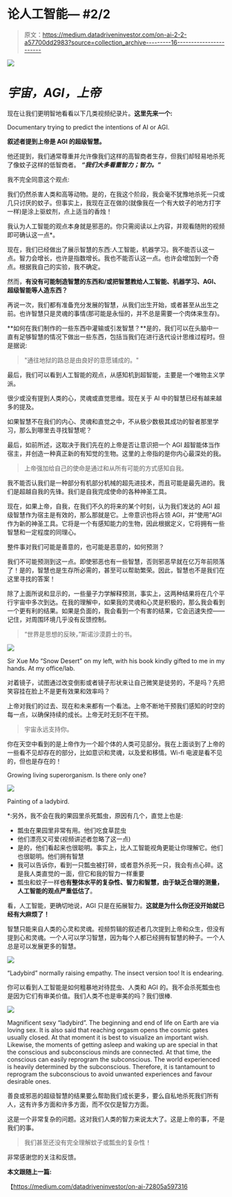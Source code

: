 # 论人工智能— #2/2

> 原文：<https://medium.datadriveninvestor.com/on-ai-2-2-a57700dd2983?source=collection_archive---------16----------------------->

[![](img/3a20e4a34d9613f7d153dfbced04f7f3.png)](http://www.track.datadriveninvestor.com/1B9E)

# *宇宙，AGI，上帝*

现在让我们更明智地看看以下几类视频纪录片。**这里先来一个:**

Documentary trying to predict the intentions of AI or AGI.

**叙述者提到上帝是 AGI 的超级智慧。**

他还提到，我们通常尊重并允许像我们这样的高智商者生存，但我们却轻易地杀死了像蚊子这样的低智商者。 ***“我们大多看重智力；智力。”***

我不完全同意这个观点:

我们仍然杀害人类和高等动物。是的，在我这个阶段，我会毫不犹豫地杀死一只或几只讨厌的蚊子。但事实上，我现在正在做的(就像我在一个有大蚊子的地方打字一样)是涂上驱蚊剂，点上适当的香烛！

我认为人工智能的观点本身就是邪恶的。你只需阅读以上内容，并观看随附的视频即可确认这一点*。

现在，我们已经做出了展示智慧的东西:人工智能，机器学习。我不能否认这一点。智力会增长，也许是指数增长。我也不能否认这一点。也许会增加到一个奇点。根据我自己的实验，我不确定。

然而，**有没有可能制造智慧的东西和/或把智慧教给人工智能、机器学习、AGI、超级智能等人造东西？**

再说一次，我们都有准备充分发展的智慧，从我们出生开始，或者甚至从出生之前。也许智慧只是灵魂的事情(那可能是永恒的，并不总是需要一个肉体来生存)。

**如何在我们制作的一些东西中灌输或引发智慧？**是的，我们可以在头脑中一直有足够智慧的情况下做出一些东西，包括当我们在进行迭代设计思维过程时。但是据说:

> "通往地狱的路总是由良好的意愿铺成的。"

最后，我们可以看到人工智能的观点，从感知机到超智能，主要是一个唯物主义学派。

很少或没有提到人类的心，灵魂或直觉思维。现在关于 AI 中的智慧已经有越来越多的提及。

如果智慧不在我们的内心、灵魂和直觉之中，不从极少数极其成功的智者那里学习，那么到哪里去寻找智慧呢？

最后，如前所述，这取决于我们先在的上帝是否让意识把一个 AGI 超智能体当作宿主，并创造一种真正新的有知觉的生物。这里的上帝指的是你内心最深处的我。

> 上帝强加给自己的使命是通过和从所有可能的方式感知自我。

我不能否认我们是一种部分有机部分机械的超先进技术，而且可能是最先进的。我们是超越自我的先锋。我们是自我完成使命的各种神圣工具。

现在，如果上帝，自我，在我们不久的将来的某个时刻，认为我们发达的 AGI 超级智慧作为宿主是有效的，那么那就是它。上帝意识也将占领 AGI，并“使用”AGI 作为新的神圣工具。它将是一个有感知能力的生物，因此根据定义，它将拥有一些智慧和一定程度的同理心。

整件事对我们可能是善意的，也可能是恶意的，如何预测？

我们不可能预测到这一点。即使邪恶也有一些智慧，否则邪恶早就在亿万年前陨落了！是的，智慧也是生存所必需的，甚至可以帮助繁荣。因此，智慧也不是我们在这里寻找的答案！

除了上面所说和显示的，一些量子力学解释预测，事实上，这两种结果将在几个平行宇宙中多次到达。在我的理解中，如果我的灵魂和心灵是积极的，那么我会看到一个更有利的结果。如果是负面的，我会看到一个有害的结果，它会迅速失控——记住，对周围环境几乎没有反馈控制。

> “世界是思想的反映，”斯诺沙漠爵士的书。

![](img/c68a5b019e5cb48293b062f4f8a72875.png)

Sir Xue Mo “Snow Desert” on my left, with his book kindly gifted to me in my hands. At my office/lab.

对着镜子，试图通过改变倒影或者镜子形状来让自己微笑是徒劳的，不是吗？先把笑容挂在脸上不是更有效果和效率吗？

上帝对我们的过去、现在和未来都有一个看法。上帝不断地干预我们感知的时空的每一点，以确保持续的成长。上帝无时无刻不在干预。

> 宇宙永远支持你。

你在天空中看到的是上帝作为一个超个体的人类可见部分。我在上面谈到了上帝的一些看不见却存在的部分，比如意识和灵魂，以及爱和移情。Wi-fi 电波是看不见的，但也是存在的！

Growing living superorganism. Is there only one?

![](img/9ffa7c162a77e6f8d1841d270a329aaf.png)

Painting of a ladybird.

*:另外，我不会在我的果园里杀死瓢虫，原因有几个，直觉上也是:

*   瓢虫在果园里非常有用。他们吃食草昆虫
*   他们漂亮又可爱(视频讲述者忽略了这一点)
*   是的，他们看起来也很聪明。事实上，比人工智能视角更能让你理解它。他们也很聪明。他们拥有智慧
*   我可以告诉你，看到一只瓢虫被打碎，或者意外杀死一只，我会有点心碎。这是我人类直觉的一面，但它和我的智力一样重要
*   瓢虫和蚊子一样**也有整体水平的复杂性、智力和智慧，由于缺乏合理的测量，人工智能的观点严重低估了**。

看，人工智能，更确切地说，AGI 只是在拓展智力。**这就是为什么你还没开始就已经有大麻烦了！**

智慧只能来自人类的心灵和灵魂。视频剪辑的叙述者几次提到上帝和众生，但没有提到心和灵魂。一个人可以学习智慧，因为每个人都已经拥有智慧的种子。一个人总是可以发展更多的智慧。

![](img/ebc7b10a7fecc48afd13352bfd3b39e9.png)

“Ladybird” normally raising empathy. The insect version too! It is endearing.

你可以看到人工智能是如何粗暴地对待昆虫、人类和 AGI 的。我不会杀死瓢虫也是因为它们有审美价值。我们人类不也是审美的吗？我们很棒.

![](img/a49b6c3178d35e72b9ff4dc43a7120e7.png)

Magnificent sexy “ladybird”. The beginning and end of life on Earth are via loving sex. It is also said that reaching orgasm opens the cosmic gates usually closed. At that moment it is best to visualize an important wish. Likewise, the moments of getting asleep and waking up are special in that the conscious and subconscious minds are connected. At that time, the conscious can easily reprogram the subconscious. The world experienced is heavily determined by the subconscious. Therefore, it is tantamount to reprogram the subconscious to avoid unwanted experiences and favour desirable ones.

善良或邪恶的超级智慧的结果要么帮助我们成长更多，要么自私地杀死我们所有人，这有许多方面和许多方面，而不仅仅是智力方面。

这是一个非常复杂的问题。这对我们人类的智力来说太大了。这是上帝的事，不是我们的事。

> 我们甚至还没有完全理解蚊子或瓢虫的复杂性！

非常感谢您的关注和反馈。

**本文跟随上一篇:**

【https://medium.com/datadriveninvestor/on-ai-72805a597316 